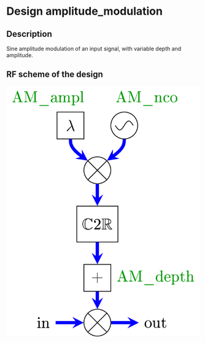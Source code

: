 # Design amplitude_modulation

## Description

Sine amplitude modulation of an input signal, with variable depth and amplitude.

## RF scheme of the design  

![amplitude_modulation](amplitude_modulation.png)
